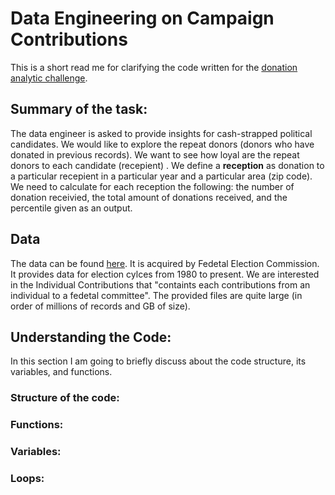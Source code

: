 # Data Engineering on Campaign Contributions

This is a short read me for clarifying the code written for the [donation analytic challenge](https://github.com/InsightDataScience/donation-analytics).

## Summary of the task:

The data engineer is asked to provide insights for cash-strapped political candidates.
We would like to explore the repeat donors (donors who have donated in previous records). We want to see how loyal are the repeat donors to each candidate (recepient) .
We define a **reception** as donation to a particular recepient in a particular year and a particular area (zip code).
We need to calculate for each reception the following: the number of donation receivied, the total amount of donations received, and the percentile given as an output.

## Data

The data can be found [here](https://classic.fec.gov/finance/disclosure/metadata/DataDictionaryContributionsbyIndividuals.shtml).
It is acquired by Fedetal Election Commission. It provides data for election cylces from 1980 to present. We are interested in the Individual Contributions that "containts each contributions from an individual to a fedetal committee". The provided files are quite large (in order of millions of records and GB of size).

## Understanding the Code:

In this section I am going to briefly discuss about the code structure, its variables, and functions.

### Structure of the code:

### Functions:


### Variables:


### Loops:


